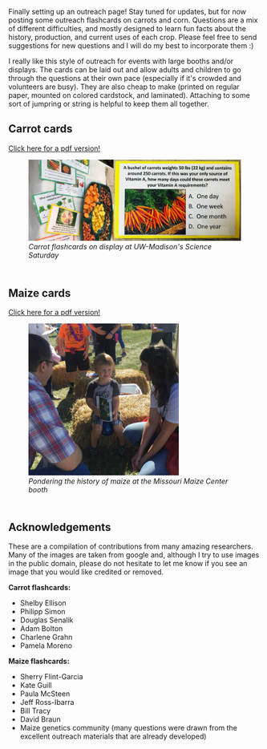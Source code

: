 
Finally setting up an outreach page! Stay tuned for updates, but for now posting some outreach flashcards on carrots and corn. Questions are a mix of different difficulties, and mostly designed to learn fun facts about the history, production, and current uses of each crop. Please feel free to send suggestions for new questions and I will do my best to incorporate them :) 

I really like this style of outreach for events with large booths and/or displays. The cards can be laid out and allow adults and children to go through the questions at their own pace (especially if it's crowded and volunteers are busy). They are also cheap to make (printed on regular paper, mounted on colored cardstock, and laminated). Attaching to some sort of jumpring or string is helpful to keep them all together. 

## Carrot cards
[Click here for a pdf version!](docs/carrot_flashcards.pdf)

<figure>
<div style="float: center; padding-bottom: 25px">
	<img src="/img/carrot_outreach.png" width="600" alt="carrot outreach">
	<figcaption><i>Carrot flashcards on display at UW-Madison's Science Saturday</i></figcaption>
</div>
</figure>

## Maize cards
[Click here for a pdf version!](docs/maize_flashcards.pdf)

<figure>
<div style="float: center; padding-bottom: 25px">
	<img src="/img/maize_outreach.png" width="300" alt="carrot outreach">
	<figcaption><i>Pondering the history of maize at the Missouri Maize Center booth</i></figcaption>
</div>
</figure>

## Acknowledgements
These are a compilation of contributions from many amazing researchers. Many of the images are taken from google and, although I try to use images in the public domain, please do not hesitate to let me know if you see an image that you would like credited or removed. 

**Carrot flashcards:**
* Shelby Ellison  
* Philipp Simon  
* Douglas Senalik  
* Adam Bolton  
* Charlene Grahn 
* Pamela Moreno  

**Maize flashcards:** 
* Sherry Flint-Garcia  
* Kate Guill  
* Paula McSteen  
* Jeff Ross-Ibarra  
* Bill Tracy  
* David Braun  
* Maize genetics community (many questions were drawn from the excellent outreach materials that are already developed) 


